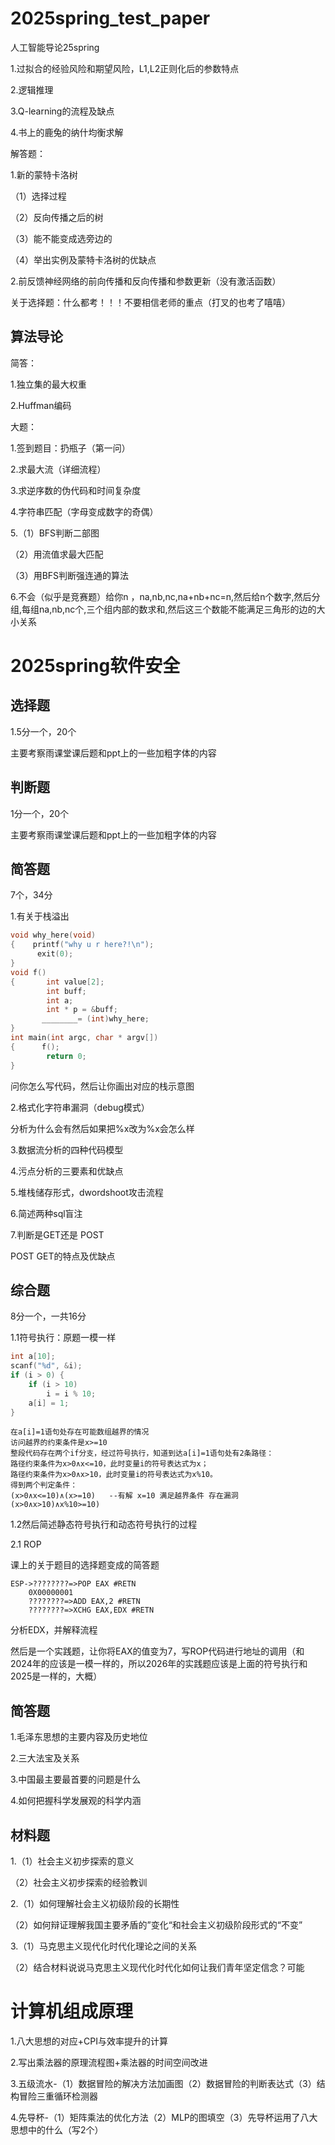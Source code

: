 # 2025spring_test_paper
人工智能导论25spring

1.过拟合的经验风险和期望风险，L1,L2正则化后的参数特点

2.逻辑推理

3.Q-learning的流程及缺点

4.书上的鹿兔的纳什均衡求解

解答题：

1.新的蒙特卡洛树

（1）选择过程

（2）反向传播之后的树

（3）能不能变成选旁边的

（4）举出实例及蒙特卡洛树的优缺点

2.前反馈神经网络的前向传播和反向传播和参数更新（没有激活函数）

关于选择题：什么都考！！！不要相信老师的重点（打叉的也考了嘻嘻）

## 算法导论
简答：

1.独立集的最大权重

2.Huffman编码

大题：

1.签到题目：扔瓶子（第一问）

2.求最大流（详细流程）

3.求逆序数的伪代码和时间复杂度

4.字符串匹配（字母变成数字的奇偶）

5.（1）BFS判断二部图

（2）用流值求最大匹配

（3）用BFS判断强连通的算法

6.不会（似乎是竞赛题）给你n ，na,nb,nc,na+nb+nc=n,然后给n个数字,然后分组,每组na,nb,nc个,三个组内部的数求和,然后这三个数能不能满足三角形的边的大小关系

# 2025spring软件安全

## 选择题

1.5分一个，20个

主要考察雨课堂课后题和ppt上的一些加粗字体的内容



## 判断题 

1分一个，20个

主要考察雨课堂课后题和ppt上的一些加粗字体的内容

## 简答题 

7个，34分

1.有关于栈溢出

```c++
void why_here(void)
{    printf("why u r here?!\n"); 
      exit(0); 
}
void f()
{       int value[2];
        int buff; 
 		int a;
 	    int * p = &buff; 
       ________= (int)why_here;
} 
int main(int argc, char * argv[])
{      f();
        return 0;
}
```

问你怎么写代码，然后让你画出对应的栈示意图



2.格式化字符串漏洞（debug模式）

分析为什么会有然后如果把%x改为%x会怎么样



3.数据流分析的四种代码模型



4.污点分析的三要素和优缺点



5.堆栈储存形式，dwordshoot攻击流程



6.简述两种sql盲注



7.判断是GET还是 POST

POST GET的特点及优缺点



## 综合题

8分一个，一共16分

1.1符号执行：原题一模一样

```c++
int a[10];
scanf("%d", &i);
if (i > 0) {
    if (i > 10)
        i = i % 10;
    a[i] = 1;
}

```

```
在a[i]=1语句处存在可能数组越界的情况
访问越界的约束条件是x>=10 
整段代码存在两个if分支，经过符号执行，知道到达a[i]=1语句处有2条路径：
路径约束条件为x>0∧x<=10，此时变量i的符号表达式为x；
路径约束条件为x>0∧x>10，此时变量i的符号表达式为x%10。
得到两个判定条件：
(x>0∧x<=10)∧(x>=10)   --有解 x=10 满足越界条件 存在漏洞
(x>0∧x>10)∧x%10>=10)
```

1.2然后简述静态符号执行和动态符号执行的过程



2.1 ROP    

课上的关于题目的选择题变成的简答题

```
ESP->????????=>POP EAX #RETN
	0X00000001
	????????=>ADD EAX,2 #RETN
	????????=>XCHG EAX,EDX #RETN
```

分析EDX，并解释流程

然后是一个实践题，让你将EAX的值变为7，写ROP代码进行地址的调用（和2024年的应该是一模一样的，所以2026年的实践题应该是上面的符号执行和2025是一样的，大概）
## 简答题

1.毛泽东思想的主要内容及历史地位

2.三大法宝及关系

3.中国最主要最首要的问题是什么

4.如何把握科学发展观的科学内涵

## 材料题

1.（1）社会主义初步探索的意义

（2）社会主义初步探索的经验教训

2.（1）如何理解社会主义初级阶段的长期性

（2）如何辩证理解我国主要矛盾的”变化“和社会主义初级阶段形式的“不变”

3.（1）马克思主义现代化时代化理论之间的关系

（2）结合材料说说马克思主义现代化时代化如何让我们青年坚定信念？可能

# 计算机组成原理
1.八大思想的对应+CPI与效率提升的计算

2.写出乘法器的原理流程图+乘法器的时间空间改进

3.五级流水-（1）数据冒险的解决方法加画图（2）数据冒险的判断表达式（3）结构冒险三重循环检测器

4.先导杯-（1）矩阵乘法的优化方法（2）MLP的图填空（3）先导杯运用了八大思想中的什么（写2个）

